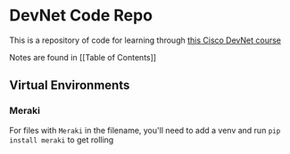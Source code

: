 # DevNet Code Repo

This is a repository of code for learning through [this Cisco DevNet course](https://www.udemy.com/course/cisco-devasc/)

Notes are found in [[Table of Contents]]


## Virtual Environments
### Meraki
For files with `Meraki` in the filename, you'll need to add a venv and run `pip install meraki` to get rolling
